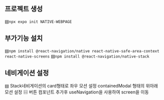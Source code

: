 ## 프로젝트 생성 

▤`npx expo init NATIVE-WEBPAGE` <br>

## 부가기능 설치 

▤`npm install @react-navigation/native react-native-safe-area-context react-native-screens`
▤`npm install @react-navigation/native-stack`

## 네비게이션 설정 

▤ Stack네비게이션의 card형태로 좌우 모션 설정 containedModal 형태의 위아래 모션 설정
▤ 버튼 컴포넌트 추가후 useNavigation을 사용하여 screen을 이동
